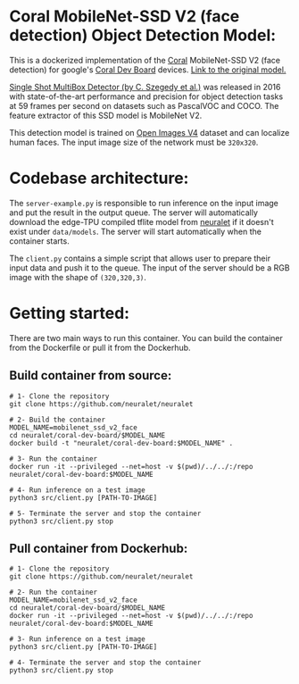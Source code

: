 # Coral MobileNet-SSD V2 (face detection) Object Detection Model:
This is a dockerized implementation of the [Coral](https://coral.ai/) MobileNet-SSD V2 (face detection) for google's [Coral Dev Board](https://coral.ai/products/dev-board/) devices. [Link to the original model.](https://github.com/google-coral/edgetpu/raw/master/test_data/mobilenet_ssd_v2_face_quant_postprocess_edgetpu.tflite)

[Single Shot MultiBox Detector (by C. Szegedy et al.)](https://arxiv.org/abs/1512.02325) was released in 2016 with state-of-the-art performance and precision for object detection tasks at 59 frames per second on datasets such as PascalVOC and COCO. The feature extractor of this SSD model is MobileNet V2.

This detection model is trained on [Open Images V4](https://storage.googleapis.com/openimages/web/download_v4.html) dataset and can localize human faces. The input image size of the network must be ```320x320```.

# Codebase architecture:
The ```server-example.py``` is responsible to run inference on the input image and put the result in the output queue. The server will automatically download the edge-TPU compiled tflite model from [neuralet](https://github.com/neuralet/neuralet-models) if it doesn't exist under ```data/models```. The server will start automatically when the container starts.

The ```client.py``` contains a simple script that allows user to prepare their input data and push it to the queue. The input of the server should be a RGB image with the shape of ```(320,320,3)```.

# Getting started:
There are two main ways to run this container. You can build the container from the Dockerfile or pull it from the Dockerhub.
## Build container from source:

```
# 1- Clone the repository
git clone https://github.com/neuralet/neuralet

# 2- Build the container
MODEL_NAME=mobilenet_ssd_v2_face
cd neuralet/coral-dev-board/$MODEL_NAME
docker build -t "neuralet/coral-dev-board:$MODEL_NAME" .

# 3- Run the container
docker run -it --privileged --net=host -v $(pwd)/../../:/repo neuralet/coral-dev-board:$MODEL_NAME

# 4- Run inference on a test image
python3 src/client.py [PATH-TO-IMAGE]

# 5- Terminate the server and stop the container
python3 src/client.py stop
```

## Pull container from Dockerhub:

```
# 1- Clone the repository
git clone https://github.com/neuralet/neuralet

# 2- Run the container
MODEL_NAME=mobilenet_ssd_v2_face
cd neuralet/coral-dev-board/$MODEL_NAME
docker run -it --privileged --net=host -v $(pwd)/../../:/repo neuralet/coral-dev-board:$MODEL_NAME

# 3- Run inference on a test image
python3 src/client.py [PATH-TO-IMAGE]

# 4- Terminate the server and stop the container
python3 src/client.py stop
```
